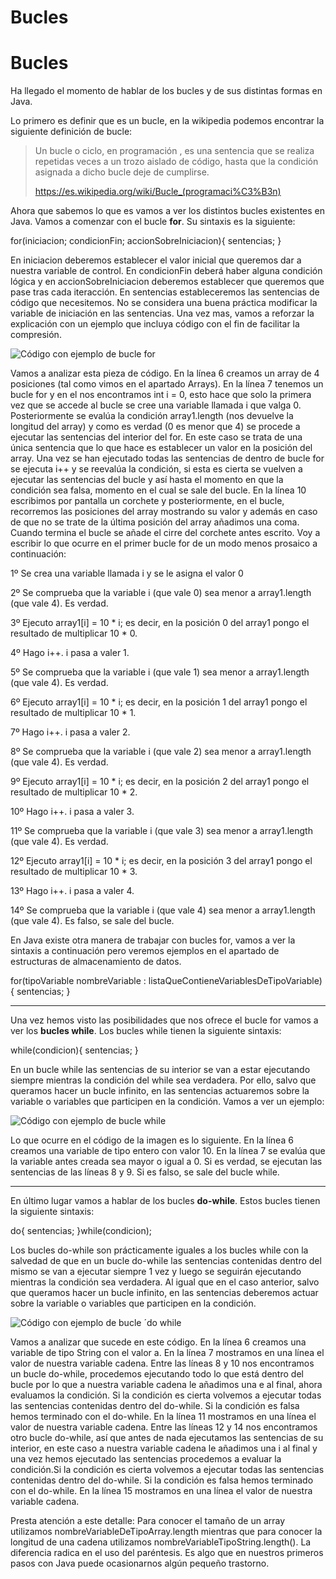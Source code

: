 # Bucles

# Bucles

Ha llegado el momento de hablar de los bucles y de sus distintas formas en Java.

Lo primero es definir que es un bucle, en la wikipedia podemos encontrar la siguiente definición de bucle:

> Un bucle o ciclo, en programación , es una sentencia que se realiza repetidas veces a un trozo aislado de código, hasta que la condición asignada a dicho bucle deje de cumplirse.
> 
> https://es.wikipedia.org/wiki/Bucle_(programaci%C3%B3n)

Ahora que sabemos lo que es vamos a ver los distintos bucles existentes en Java. Vamos a comenzar con el bucle **for**. Su sintaxis es la siguiente:

for(iniciacion; condicionFin; accionSobreIniciacion){
    sentencias;
}

En iniciacion deberemos establecer el valor inicial que queremos dar a nuestra variable de control. En condicionFin deberá haber alguna condición lógica y en accionSobreIniciacion deberemos establecer que queremos que pase tras cada iteracción. En sentencias estableceremos las sentencias de código que necesitemos. No se considera una buena práctica modificar la variable de iniciación en las sentencias. Una vez mas, vamos a reforzar la explicación con un ejemplo que incluya código con el fin de facilitar la compresión.


![Código con ejemplo de bucle for](img/Modulo2For.png "Código con ejemplo de bucle for")


Vamos a analizar esta pieza de código. En la línea 6 creamos un array de 4 posiciones (tal como vimos en el apartado Arrays). En la línea 7 tenemos un bucle for y en el nos encontramos int i = 0, esto hace que solo la primera vez que se accede al bucle se cree una variable llamada i que valga 0. Posteriormente se evalúa la condición array1.length (nos devuelve la longitud del array) y como es verdad (0 es menor que 4) se procede a ejecutar las sentencias del interior del for. En este caso se trata de una única sentencia que lo que hace es establecer un valor en la posición del array. Una vez se han ejecutado todas las sentencias de dentro de bucle for se ejecuta i++ y se reevalúa la condición, si esta es cierta se vuelven a ejecutar las sentencias del bucle y así hasta el momento en que la condición sea falsa, momento en el cual se sale del bucle. En la línea 10 escribimos por pantalla un corchete y posteriormente, en el bucle, recorremos las posiciones del array mostrando su valor y además en caso de que no se trate de la última posición del array añadimos una coma. Cuando termina el bucle se añade el cirre del corchete antes escrito. Voy a escribir lo que ocurre en el primer bucle for de un modo menos prosaico a continuación:

1º Se crea una variable llamada i y se le asigna el valor 0

2º Se comprueba que la variable i (que vale 0) sea menor a array1.length (que vale 4). Es verdad.

3º Ejecuto array1\[i\] = 10 * i; es decir, en la posición 0 del array1 pongo el resultado de multiplicar 10 * 0.

4º Hago i++. i pasa a valer 1.

5º Se comprueba que la variable i (que vale 1) sea menor a array1.length (que vale 4). Es verdad.  

6º Ejecuto array1\[i\] = 10 * i; es decir, en la posición 1 del array1 pongo el resultado de multiplicar 10 * 1.

7º Hago i++. i pasa a valer 2.

8º Se comprueba que la variable i (que vale 2) sea menor a array1.length (que vale 4). Es verdad.

9º Ejecuto array1\[i\] = 10 * i; es decir, en la posición 2 del array1 pongo el resultado de multiplicar 10 * 2.

10º Hago i++. i pasa a valer 3.

11º Se comprueba que la variable i (que vale 3) sea menor a array1.length (que vale 4). Es verdad.

12º Ejecuto array1\[i\] = 10 * i; es decir, en la posición 3 del array1 pongo el resultado de multiplicar 10 * 3.

13º Hago i++. i pasa a valer 4.

14º Se comprueba que la variable i (que vale 4) sea menor a array1.length (que vale 4). Es falso, se sale del bucle.

En Java existe otra manera de trabajar con bucles for, vamos a ver la sintaxis a continuación pero veremos ejemplos en el apartado de estructuras de almacenamiento de datos.

for(tipoVariable nombreVariable : listaQueContieneVariablesDeTipoVariable){
    sentencias;
}

* * *

Una vez hemos visto las posibilidades que nos ofrece el bucle for vamos a ver los **bucles while**. Los bucles while tienen la siguiente sintaxis:

while(condicion){
    sentencias;
}

En un bucle while las sentencias de su interior se van a estar ejecutando siempre mientras la condición del while sea verdadera. Por ello, salvo que queramos hacer un bucle infinito, en las sentencias actuaremos sobre la variable o variables que participen en la condición. Vamos a ver un ejemplo:


![Código con ejemplo de bucle while](img/Modulo2While.png "Código con ejemplo de bucle while")


Lo que ocurre en el código de la imagen es lo siguiente. En la línea 6 creamos una variable de tipo entero con valor 10. En la línea 7 se evalúa que la variable antes creada sea mayor o igual a 0. Si es verdad, se ejecutan las sentencias de las líneas 8 y 9. Si es falso, se sale del bucle while.

* * *

En último lugar vamos a hablar de los bucles **do-while**. Estos bucles tienen la siguiente sintaxis:

do{
    sentencias;
}while(condicion);

Los bucles do-while son prácticamente iguales a los bucles while con la salvedad de que en un bucle do-while las sentencias contenidas dentro del mismo se van a ejecutar siempre 1 vez y luego se seguirán ejecutando mientras la condición sea verdadera. Al igual que en el caso anterior, salvo que queramos hacer un bucle infinito, en las sentencias deberemos actuar sobre la variable o variables que participen en la condición.


![Código con ejemplo de bucle ´do while](img/Modulo2DoWhile.png "Código con ejemplo de bucle ´do while")


Vamos a analizar que sucede en este código. En la línea 6 creamos una variable de tipo String con el valor a. En la línea 7 mostramos en una línea el valor de nuestra variable cadena. Entre las líneas 8 y 10 nos encontramos un bucle do-while, procedemos ejecutando todo lo que está dentro del bucle por lo que a nuestra variable cadena le añadimos una e al final, ahora evaluamos la condición. Si la condición es cierta volvemos a ejecutar todas las sentencias contenidas dentro del do-while. Si la condición es falsa hemos terminado con el do-while. En la línea 11 mostramos en una línea el valor de nuestra variable cadena. Entre las líneas 12 y 14 nos encontramos otro bucle do-while, así que antes de nada ejecutamos las sentencias de su interior, en este caso a nuestra variable cadena le añadimos una i al final y una vez hemos ejecutado las sentencias procedemos a evaluar la condición.Si la condición es cierta volvemos a ejecutar todas las sentencias contenidas dentro del do-while. Si la condición es falsa hemos terminado con el do-while. En la línea 15 mostramos en una línea el valor de nuestra variable cadena.

Presta atención a este detalle: Para conocer el tamaño de un array utilizamos nombreVariableDeTipoArray.length mientras que para conocer la longitud de una cadena utilizamos nombreVariableTipoString.length(). La diferencia radica en el uso del paréntesis. Es algo que en nuestros primeros pasos con Java puede ocasionarnos algún pequeño trastorno.

